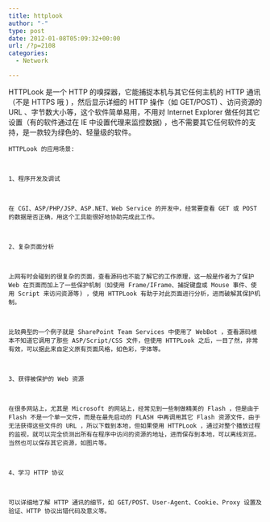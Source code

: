 ```yaml
---
title: httplook
author: "-"
type: post
date: 2012-01-08T05:09:32+00:00
url: /?p=2108
categories:
  - Network

---
```

HTTPLook 是一个 HTTP 的嗅探器，它能捕捉本机与其它任何主机的 HTTP 通讯（不是 HTTPS 哦 ) ，然后显示详细的 HTTP 操作（如 GET/POST) 、访问资源的 URL 、字节数大小等，这个软件简单易用，不用对 Internet Explorer 做任何其它设置（有的软件通过在 IE 中设置代理来监控数据) ，也不需要其它任何软件的支持，是一款较为绿色的、轻量级的软件。


  
  
    HTTPLook 的应用场景: 
  
  
  
    1、程序开发及调试
  
  
  
    在 CGI、ASP/PHP/JSP、ASP.NET、Web Service 的开发中，经常要查看 GET 或 POST 的数据是否正确，用这个工具能很好地协助完成此工作。
  
  
  
    2、复杂页面分析
  
  
  
    上网有时会碰到的很复杂的页面，查看源码也不能了解它的工作原理，这一般是作者为了保护 Web 在页面而加上了一些保护机制（如使用 Frame/IFrame、捕捉键盘或 Mouse 事件、使用 Script 来访问资源等) ，使用 HTTPLook 有助于对此页面进行分析，进而破解其保护机制。
  
  
  
    比较典型的一个例子就是 SharePoint Team Services 中使用了 WebBot ，查看源码根本不知道它调用了那些 ASP/Script/CSS 文件，但使用 HTTPLook 之后，一目了然，非常有效，可以据此来自定义原有页面风格，如色彩，字体等。
  
  
  
    3、获得被保护的 Web 资源
  
  
  
    在很多网站上，尤其是 Microsoft 的网站上，经常见到一些制做精美的 Flash ，但是由于 Flash 不是一个单一文件，而是在最先启动的 FLASH 中再调用其它 Flash 资源文件，由于无法获得这些文件的 URL ，所以下载到本地，但如果使用 HTTPLook ，通过对整个播放过程的监视，就可以完全侦测出所有在程序中访问的资源的地址，进而保存到本地，可以离线浏览。当然也可以保存其它资源，如图片等。
  
  
  
    4、学习 HTTP 协议
  
  
  
    可以详细地了解 HTTP 通讯的细节，如 GET/POST、User-Agent、Cookie、Proxy 设置及验证、HTTP 协议出错代码及意义等。
  
